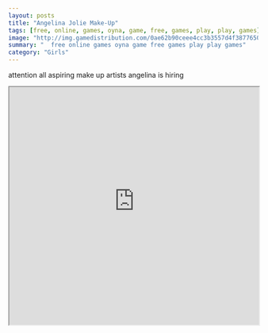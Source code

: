 ```yaml
---
layout: posts
title: "Angelina Jolie Make-Up"
tags: [free, online, games, oyna, game, free, games, play, play, games]
image: "http://img.gamedistribution.com/0ae62b90ceee4cc3b3557d4f38776501.jpg"
summary: "  free online games oyna game free games play play games"
category: "Girls"
---
```


attention all aspiring make up artists angelina is hiring

<iframe width="100%" height="480px;" src="http://flash.gamedistribution.com?game=0ae62b90ceee4cc3b3557d4f38776501"></iframe>